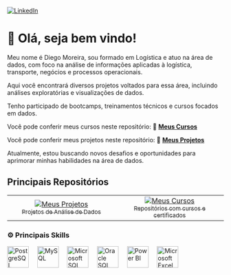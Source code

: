 <p align="left">
  <a href="https://www.linkedin.com/in/diegomoreira-data/" target="_blank">
    <img src="https://img.shields.io/badge/-LinkedIn-0A66C2?style=for-the-badge&logo=linkedin&logoColor=white" alt="LinkedIn">
  </a>
</p>

# 👋 Olá, seja bem vindo!

Meu nome é Diego Moreira, sou formado em Logística e atuo na área de dados, com foco na análise de informações aplicadas à logística, transporte, negócios e processos operacionais.

Aqui você encontrará diversos projetos voltados para essa área, incluindo análises exploratórias e visualizações de dados.

Tenho participado de bootcamps, treinamentos técnicos e cursos focados em dados.

Você pode conferir meus cursos neste repositório: 📘 **[Meus Cursos](https://github.com/Diego86MMoreira/Cursos)**

Você pode conferir meus projetos neste repositório: 📂 **[Meus Projetos](https://github.com/Diego86MMoreira?tab=repositories)**

Atualmente, estou buscando novos desafios e oportunidades para aprimorar minhas habilidades na área de dados.


##  Principais Repositórios

<table align="leftr">
  <tr>
    <td align="center" width="50%">
      <a href="https://github.com/Diego86MMoreira?tab=repositories&q=projetos" target="_blank">
        <img src="https://img.shields.io/badge/-Meus%20Projetos-000?style=for-the-badge&logo=github&logoColor=white" alt="Meus Projetos"/><br/>
        <sub>Projetos de Análise de Dados</sub>
      </a>
    </td>
    <td align="center" width="50%">
      <a href="https://github.com/Diego86MMoreira?tab=repositories&q=cursos" target="_blank">
        <img src="https://img.shields.io/badge/-Meus%20Cursos-000?style=for-the-badge&logo=bookstack&logoColor=white" alt="Meus Cursos"/><br/>
        <sub>Repositórios com cursos e certificados</sub>
      </a>
    </td>
  </tr>
</table>




### ⚙️ Principais Skills

<p align="left">
  <img src="https://cdn.jsdelivr.net/gh/devicons/devicon/icons/postgresql/postgresql-original.svg" alt="PostgreSQL" title="PostgreSQL" width="50" />
  &nbsp;&nbsp;&nbsp;
  <img src="https://cdn.jsdelivr.net/gh/devicons/devicon/icons/mysql/mysql-original.svg" alt="MySQL" title="MySQL" width="50" />
  &nbsp;&nbsp;&nbsp;
  <img src="https://img.icons8.com/color/48/000000/microsoft-sql-server.png" alt="Microsoft SQL Server" title="Microsoft SQL Server" width="50" />
  &nbsp;&nbsp;&nbsp;
  <img src="https://img.icons8.com/color/48/000000/oracle-logo.png" alt="Oracle SQL" title="Oracle SQL" width="50" />
  &nbsp;&nbsp;&nbsp;
  <img src="https://img.icons8.com/color/48/000000/power-bi.png" alt="Power BI" title="Power BI" width="50" />
  &nbsp;&nbsp;&nbsp;
  <img src="https://img.icons8.com/color/48/000000/microsoft-excel-2019--v1.png" alt="Microsoft Excel" title="Microsoft Excel" width="50" />
</p>
